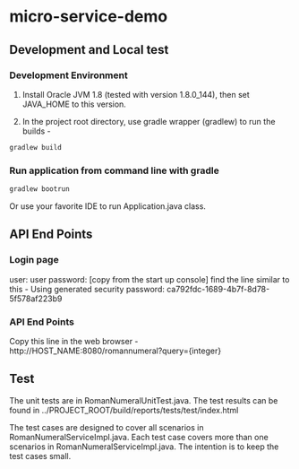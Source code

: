 # micro-service-demo


## Development and Local test


### Development Environment

1. Install Oracle JVM 1.8 (tested with version 1.8.0_144), then set JAVA_HOME to this version.

2. In the project root directory, use gradle wrapper (gradlew) to run the builds -

```bash
gradlew build
```
### Run application from command line with gradle

```bash
gradlew bootrun
```

Or use your favorite IDE to run Application.java class.

## API End Points

### Login page
user: user
password: [copy from the start up console]
find the line similar to this -
Using generated security password: ca792fdc-1689-4b7f-8d78-5f578af223b9

### API End Points
Copy this line in the web browser -
http://HOST_NAME:8080/romannumeral?query={integer}

## Test
The unit tests are in RomanNumeralUnitTest.java. The test results can be found in 
../PROJECT_ROOT/build/reports/tests/test/index.html

The test cases are designed to cover all scenarios in RomanNumeralServiceImpl.java. Each test case covers more than one scenarios in RomanNumeralServiceImpl.java. The intention is to keep the test cases small.

